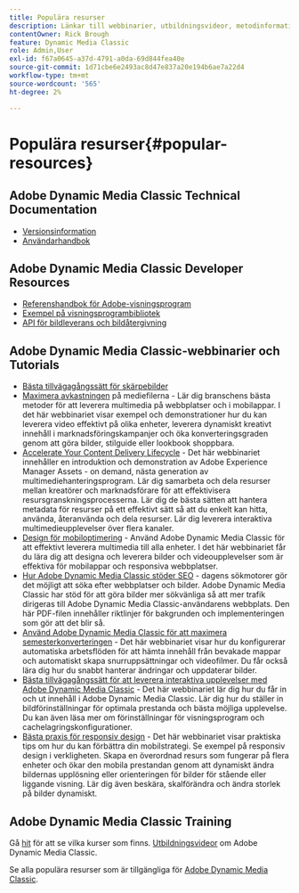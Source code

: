 ```yaml
---
title: Populära resurser
description: Länkar till webbinarier, utbildningsvideor, metodinformation och utvecklarresurser.
contentOwner: Rick Brough
feature: Dynamic Media Classic
role: Admin,User
exl-id: f67a0645-a37d-4791-a0da-69d844fea40e
source-git-commit: 1d71cbe6e2493ac8d47e837a20e194b6ae7a22d4
workflow-type: tm+mt
source-wordcount: '565'
ht-degree: 2%

---
```


# Populära resurser{#popular-resources}

## Adobe Dynamic Media Classic Technical Documentation

* [Versionsinformation](https://experienceleague.adobe.com/docs/dynamic-media-developer-resources/release-notes/s7rn2017.html)
* [Användarhandbok](introduction.md)

## Adobe Dynamic Media Classic Developer Resources

* [Referenshandbok för Adobe-visningsprogram](https://experienceleague.adobe.com/docs/dynamic-media-developer-resources.html)
* [Exempel på visningsprogrambibliotek](https://landing.adobe.com/en/na/dynamic-media/ctir-2755/live-demos.html)
* [API för bildleverans och bildåtergivning](https://experienceleague.adobe.com/docs/dynamic-media-developer-resources.html)

## Adobe Dynamic Media Classic-webbinarier och Tutorials

* [Bästa tillvägagångssätt för skärpebilder](/help/assets/s7_sharpening_images.pdf)
* [Maximera avkastningen](https://adobecustomersuccess.adobeconnect.com/p5ar3hfrrec/?launcher=false&amp;fcsContent=true&amp;pbMode=normal&amp;proto=true)  på mediefilerna - Lär dig branschens bästa metoder för att leverera multimedia på webbplatser och i mobilappar. I det här webbinariet visar exempel och demonstrationer hur du kan leverera video effektivt på olika enheter, leverera dynamiskt kreativt innehåll i marknadsföringskampanjer och öka konverteringsgraden genom att göra bilder, stilguide eller lookbook shoppbara.
* [Accelerate Your Content Delivery Lifecycle](https://adobecustomersuccess.adobeconnect.com/p88ducm9pqv/)  - Det här webbinariet innehåller en introduktion och demonstration av Adobe Experience Manager Assets - on demand, nästa generation av multimediehanteringsprogram. Lär dig samarbeta och dela resurser mellan kreatörer och marknadsförare för att effektivisera resursgranskningsprocesserna. Lär dig de bästa sätten att hantera metadata för resurser på ett effektivt sätt så att du enkelt kan hitta, använda, återanvända och dela resurser. Lär dig leverera interaktiva multimedieupplevelser över flera kanaler.
* [Design för mobiloptimering](https://adobecustomersuccess.adobeconnect.com/p6oqd3wydif/?launcher=false&amp;fcsContent=true&amp;pbMode=normal&amp;proto=true)  - Använd Adobe Dynamic Media Classic för att effektivt leverera multimedia till alla enheter. I det här webbinariet får du lära dig att designa och leverera bilder och videoupplevelser som är effektiva för mobilappar och responsiva webbplatser.
* [Hur Adobe Dynamic Media Classic stöder SEO](/help/assets/s7_seo.pdf)  - dagens sökmotorer gör det möjligt att söka efter webbplatser och bilder. Adobe Dynamic Media Classic har stöd för att göra bilder mer sökvänliga så att mer trafik dirigeras till Adobe Dynamic Media Classic-användarens webbplats. Den här PDF-filen innehåller riktlinjer för bakgrunden och implementeringen som gör att det blir så.
* [Använd Adobe Dynamic Media Classic för att maximera semesterkonverteringen](https://adobecustomersuccess.adobeconnect.com/p32n1yr85c9/?proto=true)  - Det här webbinariet visar hur du konfigurerar automatiska arbetsflöden för att hämta innehåll från bevakade mappar och automatiskt skapa snurruppsättningar och videofilmer. Du får också lära dig hur du snabbt hanterar ändringar och uppdaterar bilder.
* [Bästa tillvägagångssätt för att leverera interaktiva upplevelser med Adobe Dynamic Media Classic](https://seminars.adobeconnect.com/p7wb8ej3u6d/)  - Det här webbinariet lär dig hur du får in och ut innehåll i Adobe Dynamic Media Classic. Lär dig hur du ställer in bildförinställningar för optimala prestanda och bästa möjliga upplevelse. Du kan även läsa mer om förinställningar för visningsprogram och cachelagringskonfigurationer.
* [Bästa praxis för responsiv design](https://offers.adobe.com/en/na/marketing/landings/_40458_responsive_design_live_on_demand_webinar.html)  - Det här webbinariet visar praktiska tips om hur du kan förbättra din mobilstrategi. Se exempel på responsiv design i verkligheten. Skapa en överordnad resurs som fungerar på flera enheter och ökar den mobila prestandan genom att dynamiskt ändra bildernas upplösning eller orienteringen för bilder för stående eller liggande visning. Lär dig även beskära, skalförändra och ändra storlek på bilder dynamiskt.

## Adobe Dynamic Media Classic Training

Gå [hit](https://training.adobe.com/training/courses.html#product=adobe-scene7) för att se vilka kurser som finns.
[Utbildningsvideor](https://experienceleague.adobe.com/docs/dynamic-media-classic/using/intro/training-videos.html#intro) om Adobe Dynamic Media Classic.

Se alla populära resurser som är tillgängliga för [Adobe Dynamic Media Classic](home.md).
